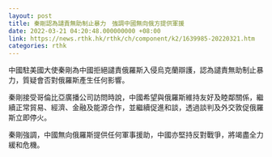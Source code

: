 ```yaml
---
layout: post
title: 秦剛認為譴責無助制止暴力　強調中國無向俄方提供軍援
date: 2022-03-21 04:20:48.000000000 +08:00
link: https://news.rthk.hk/rthk/ch/component/k2/1639985-20220321.htm
categories: rthk
---
```


中國駐美國大使秦剛為中國拒絕譴責俄羅斯入侵烏克蘭辯護，認為譴責無助制止暴力，質疑會否對俄羅斯產生任何影響。

秦剛接受哥倫比亞廣播公司訪問時說，中國希望與俄羅斯維持友好及睦鄰關係，繼續正常貿易、經濟、金融及能源合作，並繼續促進和談，透過談判及外交敦促俄羅斯立即停火。

秦剛強調，中國無向俄羅斯提供任何軍事援助，中國亦堅持反對戰爭，將竭盡全力緩和危機。
